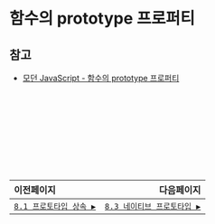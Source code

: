 # 함수의 prototype 프로퍼티

## 참고   
- [모던 JavaScript - 함수의 prototype 프로퍼티](https://ko.javascript.info/function-prototype)

　   
　   
　   
　 


　   
---   
|이전페이지|다음페이지|
|:---|---:|
|[`8.1 프로토타입 상속 ▶`](./8.1_prototype-inheritance)|[`8.3 네이티브 프로토타입 ▶`](./8.3_native-prototypes.md)|